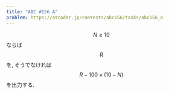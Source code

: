 ```yaml
---
title: "ABC #156 A"
problem: https://atcoder.jp/contests/abc156/tasks/abc156_a
---
```

$$ N \geq 10 $$ ならば $$ R $$ を, そうでなければ $$ R - 100 \times (10 - N) $$ を出力する.
